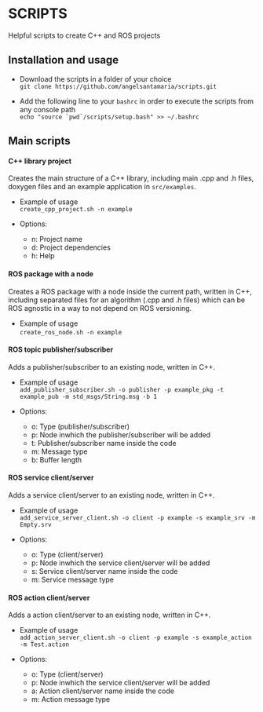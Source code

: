 # SCRIPTS

Helpful scripts to create C++ and ROS projects

## Installation and usage

  * Download the scripts in a folder of your choice  
  `git clone https://github.com/angelsantamaria/scripts.git`  

  * Add the following line to your `bashrc` in order to execute the scripts from any console path  
  ``echo "source `pwd`/scripts/setup.bash" >> ~/.bashrc``

## Main scripts

#### C++ library project

Creates the main structure of a C++ library, including main .cpp and .h files, doxygen files and an example application in `src/examples`. 

  * Example of usage  
  `create_cpp_project.sh -n example` 

  * Options:
    - n: Project name
    - d: Project dependencies
    - h: Help

#### ROS package with a node 

Creates a ROS package with a node inside the current path, written in C++, including separated files for an algorithm (.cpp and .h files) which can be ROS agnostic in a way to not depend on ROS versioning.

  * Example of usage  
  `create_ros_node.sh -n example` 

#### ROS topic publisher/subscriber

Adds a publisher/subscriber to an existing node, written in C++.

  * Example of usage  
  `add_publisher_subscriber.sh -o publisher -p example_pkg -t example_pub -m std_msgs/String.msg -b 1` 

  * Options:
    - o: Type (publisher/subscriber)
    - p: Node inwhich the publisher/subscriber will be added
    - t: Publisher/subscriber name inside the code
    - m: Message type
    - b: Buffer length

#### ROS service client/server

Adds a service client/server to an existing node, written in C++.

  * Example of usage  
  `add_service_server_client.sh -o client -p example -s example_srv -m Empty.srv`

  * Options:
    - o: Type (client/server)
    - p: Node inwhich the service client/server will be added
    - s: Service client/server name inside the code
    - m: Service message type

#### ROS action client/server

Adds a action client/server to an existing node, written in C++.

  * Example of usage  
  `add_action_server_client.sh -o client -p example -s example_action -m Test.action`

  * Options:
    - o: Type (client/server)
    - p: Node inwhich the service client/server will be added
    - a: Action client/server name inside the code
    - m: Action message type
